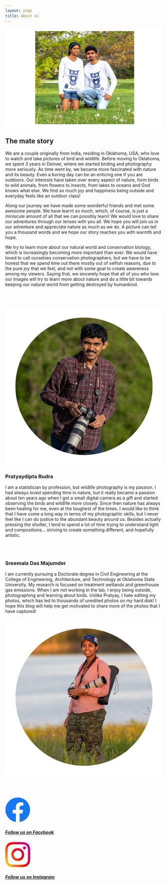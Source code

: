 ```yaml
---
layout: page
title: About us
---
```


![](/assets/img/DP/owlshirt.jpg)

## The mate story

We are a couple originally from India, residing in Oklahoma, USA, who love to watch and take pictures of bird and wildlife. Before moving to Oklahoma, we spent 3 years in Denver, where we started birding and photography more seriously. As time went by, we became more fascinated with nature and its beauty. Even a boring day can be an enticing one if you are outdoors. Our interests have taken over every aspect of nature, form birds to wild animals, from flowers to insects, from lakes to oceans and God knows what else. We find so much joy and happiness being outside and everyday feels like an outdoor class! 

Along our journey we have made some wonderful friends and met some awesome people. We have learnt so much, which, of course, is just a miniscule amount of all that we can possibly learn! We would love to share our adventures through our lenses with you all. We hope you will join us in our adventure and appreciate nature as much as we do. A picture can tell you a thousand words and we hope our story reaches you with warmth and hope. 

We try to learn more about our natural world and conservation biology, which is increasingly becoming more important than ever. We would have loved to call ourselves conservation photographers, but we have to be honest that we spend time out there mostly out of selfish reasons, due to the pure joy that we feel, and not with some goal to create awareness among my viewers. Saying that, we sincerely hope that all of you who love our images will try to learn more about nature and do a little bit towards keeping our natural world from getting destroyed by humankind. 

<br>
<br>

<div class="container">
<div class="row">&nbsp;</div>
<div class="row">
	<div class="col-md-4">
		<img src="/assets/img/DP/PDR.jpg" class="img-responsive" alt="Pratyaydipta Rudra"/>
	</div>
	<div class="col-md-8">
	<h3>Pratyaydipta Rudra</h3>
		<p> 
			I am a statistician by profession, but wildlife photography is my passion. I had always loved spending time in nature, but it really became a passion about ten years ago when I got a small digital camera as a gift and started observing the birds and wildlife more closely. Since then nature has always been healing for me, even at the toughest of the times. I would like to think that I have come a long way in terms of my photographic skills, but I never feel like I can do justice to the abundant beauty around us. Besides actually pressing the shutter, I tend to spend a lot of time trying to understand light and compositions… striving to create something different, and hopefully artistic. 
		</p>
	</div>
</div>


<br>
	
<div class="container">
<div class="row">&nbsp;</div>
<div class="row">
	<div class="col-md-8">
	<h3>Sreemala Das Majumder</h3>
		<p> 
			I am currently pursuing a Doctorate degree in Civil Engineering at the College of Engineering, Architecture, and Technology at Oklahoma State University. My research is focused on treatment wetlands and greenhouse gas emissions. When I am not working in the lab, I enjoy being outside, photographing and learning about birds. Unlike Pratyay, I hate editing my photos, which has led to thousands of unedited photos on my hard disk! I hope this blog will help me get motivated to share more of the photos that I have captured!
		</p>
	</div>
	<div class="col-md-4">
		<img src="/assets/img/DP/SDM_DP.jpg" class="img-responsive" alt="Sreemala Das Majumder"/>
	</div>
	
</div>	

	
<br>
<br>
	
	
<div class="container">
<div class="row">&nbsp;</div>
<div class="row">
	<div class="col-md-3">
		<p><a href="https://www.facebook.com/thewingmates" target="_blank"> <img src="/assets/img/Logos/fblogo.png" alt="fblogo" width="80"> <h5>Follow us on Facebook</h5>
		</a></p>
	</div>
	<div class="col-md-1">
		<p><a 
		</a></p>
	</div>
	<div class="col-md-3">
		<p><a href="https://www.facebook.com/thewingmates" target="_blank"> <img src="/assets/img/Logos/instalogo.png" alt="instalogo" width="80"> <h5>Follow us on Instagram</h5>
		</a></p>
	</div>
</div>
		

	
	
	
	
